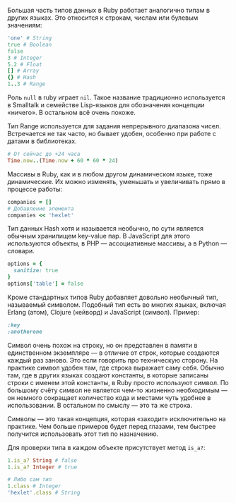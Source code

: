 
Большая часть типов данных в Ruby работает аналогично типам в других языках. Это относится к строкам, числам или булевым значениям:

```ruby
'one' # String
true # Boolean
false
3 # Integer
5.2 # Float
[] # Array
{} # Hash
1..3 # Range
```

Роль `null` в ruby играет `nil`. Такое название традиционно используется в Smalltalk и семействе Lisp-языков для обозначения концепции «ничего». В остальном всё очень похоже.

Тип Range используется для задания непрерывного диапазона чисел. Встречается не так часто, но бывает удобен, особенно при работе с датами в библиотеках.

```ruby
# От сейчас до +24 часа
Time.now..(Time.now + 60 * 60 * 24)
```

Массивы в Ruby, как и в любом другом динамическом языке, тоже динамические. Их можно изменять, уменьшать и увеличивать прямо в процессе работы:

```ruby
companies = []
# Добавление элемента
companies << 'hexlet'
```

Тип данных Hash хотя и называется необычно, по сути является обычным хранилищем key-value пар. В JavaScript для этого используются объекты, в PHP — ассоциативные массивы, а в Python — словари.

```ruby
options = {
  sanitize: true
}
options['table'] = false
```

Кроме стандартных типов Ruby добавляет довольно необычный тип, называемый символом. Подобный тип есть во многих языках, включая Erlang (атом), Clojure (кейворд) и JavaScript (символ). Пример:

```ruby
:key
:anotherone
```

Символ очень похож на строку, но он представлен в памяти в единственном экземпляре — в отличие от строк, которые создаются каждый раз заново. Это если говорить про техническую сторону. На практике символ удобен там, где строка выражает саму себя. Обычно там, где в других языках создают константы, в которые записаны строки с именем этой константы, в Ruby просто используют символ. По большому счёту символ не является чем-то жизненно необходимым — он немного сокращает количество кода и местами чуть удобнее в использовании. В остальном по смыслу — это та же строка.

Символы — это такая концепция, которая «заходит» исключительно на практике. Чем больше примеров будет перед глазами, тем быстрее получится использовать этот тип по назначению.

Для проверки типа в каждом объекте присутствует метод `is_a?`:

```ruby
1.is_a? String # false
1.is_a? Integer # true

# Либо сам тип
1.class # Integer
'hexlet'.class # String
```

